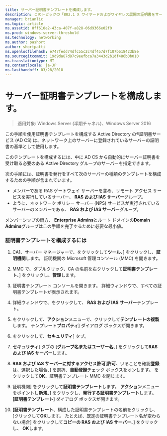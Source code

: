 ```yaml
---
title: サーバー証明書テンプレートを構成します。
description: このトピックの「802.1 X ワイヤードおよびワイヤレス展開の証明書をサーバーのデプロイ ガイドの一部である
manager: brianlic
ms.topic: article
ms.assetid: 8ff610e2-43ca-407f-a828-06d9366e02f0
ms.prod: windows-server-threshold
ms.technology: networking
ms.author: pashort
author: shortpatti
ms.openlocfilehash: e747fedd74dfc55c2c4df457d7f107b618423b8e
ms.sourcegitcommit: 19d9da87d87c9eefbca7a3443d2b1df486b0b010
ms.translationtype: MT
ms.contentlocale: ja-JP
ms.lasthandoff: 03/28/2018
---
```

# <a name="configure-the-server-certificate-template"></a>サーバー証明書テンプレートを構成します。

>適用対象: Windows Server (半期チャネル)、Windows Server 2016

この手順を使用証明書テンプレートを構成する Active Directory の&reg;証明書サービス (AD CS) は、ネットワーク上のサーバーに登録されているサーバーの証明書の基準として使用します。  
  
このテンプレートを構成するには、中に AD CS から自動的にサーバー証明書を受け取る必要のある Active Directory グループのサーバーを指定できます。   
  
次の手順には、証明書を発行をすべて次のサーバーの種類のテンプレートを構成するための手順が含まれています。  
  
- メンバーである RAS ゲートウェイ サーバーを含め、リモート アクセス サービスを実行しているサーバー、 **RAS および IAS サーバー**グループ。  
- ように、ネットワーク ポリシー サーバー (NPS) サービスが実行されているサーバーのメンバーである、 **RAS および IAS サーバー**グループ。  
  
メンバーシップの両方、 **Enterprise Admins**とルート ドメインの**Domain Admins**グループはこの手順を完了するために必要な最小値。  
  
### <a name="to-configure-the-certificate-template"></a>証明書テンプレートを構成するには  
  
1.  CA1、サーバー マネージャーで、をクリックして**ツール**、] をクリックし、**証明機関**します。 証明機関の Microsoft 管理コンソール (MMC) を開きます。  
  
2.  MMC で、ダブルクリック、CA の名前を右クリックして**証明書テンプレート**、] をクリックし、**管理**します。  
  
3.  証明書テンプレート コンソールを開きます。 詳細ウィンドウで、すべての証明書テンプレートが表示されます。  
  
4.  詳細ウィンドウで、をクリックして、 **RAS および IAS サーバー**テンプレート。  
  
5.  をクリックして、**アクション**メニューで、クリックして**テンプレートの複製**します。 テンプレート**プロパティ**] ダイアログ ボックスが開きます。  
  
6.  をクリックして、**セキュリティ**] タブ。   
  
7.  **セキュリティ**] タブの [**グループ名またはユーザー名**、] をクリックして**RAS および IAS サーバー**します。  
  
8.  **RAS および IAS サーバーに対するアクセス許可**[**許可**、いることを確認**登録**は、選択した場合、] を選択、**自動登録**チェック ボックスをオンします。 をクリックして**OK**、証明書テンプレート MMC を閉じます。  
  
9.  証明機関] をクリックして**証明書テンプレート**します。 **アクション**メニューをポイントし**新規**、] をクリックし、**発行する証明書テンプレート**します。 **[証明書テンプレート**] ダイアログ ボックスが開きます。  
  
10. **[証明書テンプレート**、構成した証明書テンプレートの名前をクリックし、[クリックして**OK**します。 たとえば、既定の証明書テンプレート名が変わらない場合] をクリックして**コピーの RAS および IAS サーバー**、] をクリックし、 **OK**します。  
  


